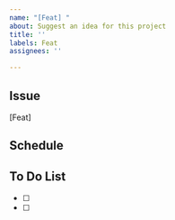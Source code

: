 ```yaml
---
name: "[Feat] "
about: Suggest an idea for this project
title: ''
labels: Feat
assignees: ''

---
```


## Issue 
[Feat]

## Schedule

## To Do List 
- [ ]
- [ ]
